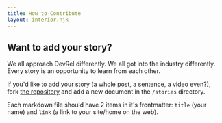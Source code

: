```yaml
---
title: How to Contribute
layout: interior.njk
---
```



## Want to add your story?

We all approach DevRel differently. We all got into the industry differently. Every story is an opportunity to learn from each other.

If you'd like to add your story (a whole post, a sentence, a video even?), fork [the repository](https://github.com/brob/whyidevrel.com) and add a new document in the `/stories` directory. 

Each markdown file should have 2 items in it's frontmatter: `title` (your name) and `link` (a link to your site/home on the web).